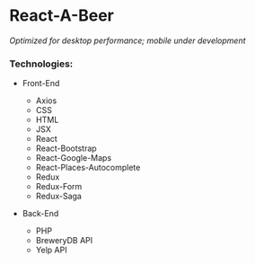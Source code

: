 # React-A-Beer

*Optimized for desktop performance; mobile under development*

### Technologies:
- Front-End
    - Axios
    - CSS
    - HTML
    - JSX
    - React
    - React-Bootstrap
    - React-Google-Maps
    - React-Places-Autocomplete
    - Redux
    - Redux-Form
    - Redux-Saga
    
- Back-End
    - PHP
    - BreweryDB API
    - Yelp API
